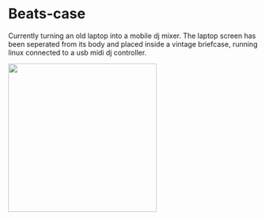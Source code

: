 # Beats-case

Currently turning an old laptop into a mobile dj mixer. The laptop screen has been seperated from its body and placed inside a vintage briefcase, running linux connected to a usb midi dj controller. 
<p float="middle">
  <img src="https://shellywell123.github.io/The-Shenanigans-of-Shellywell123/assets/beatscase.jpeg" width="300" />
</p>
